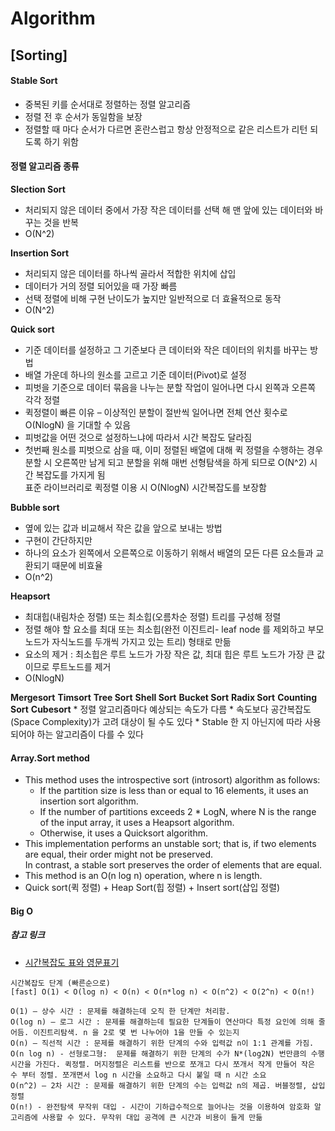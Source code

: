 # Algorithm

## [Sorting] 

#### Stable Sort
* 중복된 키를 순서대로 정렬하는 정렬 알고리즘
* 정렬 전 후 순서가 동일함을 보장
* 정렬할 때 마다 순서가 다르면 혼란스럽고 항상 안정적으로 같은 리스트가 리턴 되도록 하기 위함

#### 정렬 알고리즘 종류

**Slection Sort**
  + 처리되지 않은 데이터 중에서 가장 작은 데이터를 선택 해 맨 앞에 있는 데이터와 바꾸는 것을 반복
  + O(N^2)

**Insertion Sort**
  + 처리되지 않은 데이터를 하나씩 골라서 적합한 위치에 삽입
  + 데이터가 거의 정렬 되어있을 때 가장 빠름
  + 선택 정렬에 비해 구현 난이도가 높지만 일반적으로 더 효율적으로 동작
  + O(N^2) 
  
**Quick sort**  
 - 기준 데이터를 설정하고 그 기준보다 큰 데이터와 작은 데이터의 위치를 바꾸는 방법
 - 배열 가운데 하나의 원소를 고르고 기준 데이터(Pivot)로 설정
 - 피벗을 기준으로 데이터 묶음을 나누는 분할 작업이 일어나면 다시 왼쪽과 오른쪽 각각 정렬
 - 퀵정렬이 빠른 이유 – 이상적인 분할이 절반씩 일어나면 전체 연산 횟수로 O(NlogN) 을 기대할 수 있음
 - 피벗값을 어떤 것으로 설정하느냐에 따라서 시간 복잡도 달라짐 
 - 첫번째 원소를 피벗으로 삼을 때, 이미 정렬된 배열에 대해 퀵 정렬을 수행하는 경우  
    분할 시 오른쪽만 남게 되고 분할을 위해 매번 선형탐색을 하게 되므로 O(N^2) 시간 복잡도를 가지게 됨  
    표준 라이브러리로 퀵정렬 이용 시 O(NlogN) 시간복잡도를 보장함

**Bubble sort**
 + 옆에 있는 값과 비교해서 작은 값을 앞으로 보내는 방법
 + 구현이 간단하지만
 + 하나의 요소가 왼쪽에서 오른쪽으로 이동하기 위해서 배열의 모든 다른 요소들과 교환되기 때문에 비효율
 + O(n^2)

**Heapsort**
  + 최대힙(내림차순 정렬) 또는 최소힙(오름차순 정렬) 트리를 구성해 정렬
  + 정렬 해야 할 요소를 최대 또는 최소힙(완전 이진트리- leaf node 를 제외하고 부모노드가 자식노드를 두개씩 가지고 있는 트리) 형태로 만듦
  + 요소의 제거 : 최소힙은 루트 노드가 가장 작은 값, 최대 힙은 루트 노드가 가장 큰 값이므로 루트노드를 제거
  + O(NlogN)

**Mergesort**
**Timsort**
**Tree Sort**
**Shell Sort**
**Bucket Sort**
**Radix Sort**
**Counting Sort**
**Cubesort**
    * 정렬 알고리즘마다 예상되는 속도가 다름
    * 속도보다 공간복잡도(Space Complexity)가 고려 대상이 될 수도 있다
    * Stable 한 지 아닌지에 따라 사용되어야 하는 알고리즘이 다를 수 있다


#### Array.Sort method
* This method uses the introspective sort (introsort) algorithm as follows:  
  + If the partition size is less than or equal to 16 elements, it uses an insertion sort algorithm.  
  + If the number of partitions exceeds 2 * LogN, where N is the range of the input array, it uses a Heapsort algorithm.
  +  Otherwise, it uses a Quicksort algorithm.  
* This implementation performs an unstable sort; that is, if two elements are equal, their order might not be preserved.  
In contrast, a stable sort preserves the order of elements that are equal.  
* This method is an O(n log n) operation, where n is length.
* Quick sort(퀵 정렬) + Heap Sort(힙 정렬) + Insert sort(삽입 정렬)

#### Big O
##### 참고 링크
* [시간복잡도 표와 영문표기](https://dingrr.com/blog/post/%EC%95%8C%EA%B3%A0%EB%A6%AC%EC%A6%98%EC%8B%9C%EA%B0%84%EB%B3%B5%EC%9E%A1%EB%8F%84-big-o)

```
시간복잡도 단계 (빠른순으로)
[fast] O(1) < O(log n) < O(n) < O(n*log n) < O(n^2) < O(2^n) < O(n!)

O(1) – 상수 시간 : 문제를 해결하는데 오직 한 단계만 처리함.
O(log n) – 로그 시간 : 문제를 해결하는데 필요한 단계들이 연산마다 특정 요인에 의해 줄어듬. 이진트리탐색. n 을 2로 몇 번 나누어야 1을 만들 수 있는지
O(n) – 직선적 시간 : 문제를 해결하기 위한 단계의 수와 입력값 n이 1:1 관계를 가짐.
O(n log n) - 선형로그형:  문제를 해결하기 위한 단계의 수가 N*(log2N) 번만큼의 수행시간을 가진다. 퀵정렬. 머지정렬은 리스트를 반으로 쪼개고 다시 쪼개서 작게 만들어 작은 수 부터 정렬. 쪼개면서 log n 시간을 소요하고 다시 붙일 때 n 시간 소요
O(n^2) – 2차 시간 : 문제를 해결하기 위한 단계의 수는 입력값 n의 제곱. 버블정렬, 삽입정렬
O(n!) - 완전탐색 무작위 대입 - 시간이 기하급수적으로 늘어나는 것을 이용하여 암호화 알고리즘에 사용할 수 있다. 무작위 대입 공격에 큰 시간과 비용이 들게 만듦
```